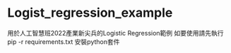 # Logist_regression_example
用於人工智慧班2022產業新尖兵的Logistic Regression範例
如要使用請先執行 pip -r requirements.txt 安裝python套件
